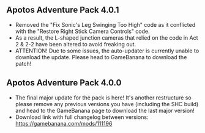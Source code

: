 ## Apotos Adventure Pack 4.0.1

- Removed the "Fix Sonic's Leg Swinging Too High" code as it conflicted with the "Restore Right Stick Camera Controls" code.
- As a result, the L-shaped junction cameras that relied on the code in Act 2 & 2-2 have been altered to avoid freaking out.
- ATTENTION! Due to some issues, the auto-updater is currently unable to download the update. Please head to GameBanana to download the patch!

## Apotos Adventure Pack 4.0.0

- The final major update for the pack is here! It's another restructure so please remove any previous versions you have (including the SHC build) and head to the GameBanana page to download the last major version!
- Download link with full changelog between versions: https://gamebanana.com/mods/111196